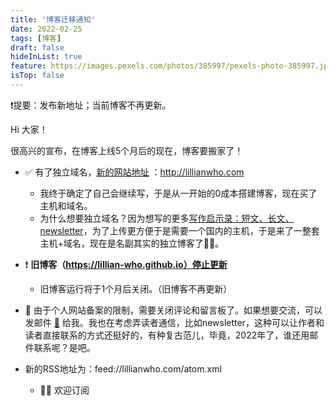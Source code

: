 ```yaml
---
title: '博客迁移通知'
date: 2022-02-25
tags: [博客]
draft: false
hideInList: true
feature: https://images.pexels.com/photos/385997/pexels-photo-385997.jpeg
isTop: false
---
```

❗️提要：发布新地址；当前博客不再更新。

<!--more-->

Hi 大家！

很高兴的宣布，在博客上线5个月后的现在，博客要搬家了！


- ✅  有了独立域名，[新的网站地址](http://lillianwho.com) ：http://lillianwho.com
	- 我终于确定了自己会继续写，于是从一开始的0成本搭建博客，现在买了主机和域名。
	- 为什么想要独立域名？因为想写的更多[写作启示录：短文、长文、newsletter](http://lillianwho.com/posts/写作启示录：短文、长文、newsletter/)，为了上传更方便于是需要一个国内的主机，于是来了一整套主机+域名，现在是名副其实的独立博客了✌🏻。

- ❗️ **旧博客（https://lillian-who.github.io）停止更新**
	- 旧博客运行将于1个月后关闭。（旧博客不再更新）

- 📧  由于个人网站备案的限制，需要关闭评论和留言板了。如果想要交流，可以发邮件 [📩](mailto:ciwiehenfan@sina.com) 给我。我也在考虑弄读者通信，比如newsletter，这种可以让作者和读者直接联系的方式还挺好的，有种复古范儿，毕竟，2022年了，谁还用邮件联系呢？是吧。

- 新的RSS地址为：feed://lillianwho.com/atom.xml
	- 👏🏻 欢迎订阅

